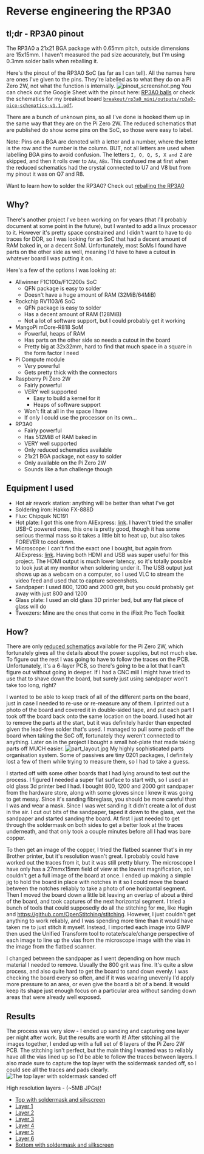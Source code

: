 # Reverse engineering the RP3A0

## tl;dr - RP3A0 pinout

The RP3A0 a 21x21 BGA package with 0.65mm pitch, outside dimensions are 15x15mm. I haven't measured the pad size accurately, but I'm using 0.3mm solder balls when reballing it.

Here's the pinout of the RP3A0 SoC (as far as I can tell). All the names here are ones I've given to the pins. They're labelled as to what they do on a Pi Zero 2W, not what the function is internally.
![pinout_screenshot.png](images/pinout_screenshot.png)
You can check out the Google Sheet with the pinout here: [RP3A0 balls](https://docs.google.com/spreadsheets/d/1cQo1mM0g4L-HjAe8-86Zw-xbBoLv0I49Cb5mO69Yzt8/edit?usp=sharing) or check the schematics for my breakout board [`breakout/rp3a0_mini/outputs/rp3a0-pico-schematics-v1.1.pdf`](../breakout/rp3a0_mini/outputs/rp3a0-pico-schematics-v1.1.pdf).

There are a bunch of unknown pins, so all I've done is hooked them up in the same way that they are on the Pi Zero 2W. The reduced schematics that are published do show some pins on the SoC, so those were easy to label.

Note: Pins on a BGA are denoted with a letter and a number, where the letter is the row and the number is the column. BUT, not all letters are used when labelling BGA pins to avoid confusion. The letters `I, O, Q, S, X and Z` are skipped, and then it rolls over to `AAx`, `ABx`. This confused me at first when the reduced schematics had the crystal connected to U7 and V8 but from my pinout it was on Q7 and R8. 

Want to learn how to solder the RP3A0? Check out [reballing the RP3A0](reballing.md)

## Why?
There's another project I've been working on for years (that I'll probably document at some point in the future), but I wanted to add a linux processor to it. 
However it's pretty space constrained and I didn't want to have to do traces for DDR, so I was looking for an SoC that had a decent amount of RAM baked in, or a decent SoM. Unfortunately, most SoMs I found have parts on the other side as well, meaning I'd have to have a cutout in whatever board I was putting it on.

Here's a few of the options I was looking at:
* Allwinner F1C100s/F1C200s SoC
  * QFN package is easy to solder 
  * Doesn't have a huge amount of RAM (32MiB/64MiB)
* Rockchip RV1103/6 SoC
  * QFN package is easy to solder
  * Has a decent amount of RAM (128MiB)
  * Not a lot of software support, but I could probably get it working
* MangoPi mCore-R818 SoM
  * Powerful, heaps of RAM
  * Has parts on the other side so needs a cutout in the board
  * Pretty big at 32x32mm, hard to find that much space in a square in the form factor I need
* Pi Compute module
  * Very powerful
  * Gets pretty thick with the connectors
* Raspberry Pi Zero 2W
  * Fairly powerful
  * VERY well supported
    * Easy to build a kernel for it
    * Heaps of software support
  * Won't fit at all in the space I have
  * If only I could use the processor on its own...
* RP3A0
  * Fairly powerful
  * Has 512MiB of RAM baked in
  * VERY well supported
  * Only reduced schematics available
  * 21x21 BGA package, not easy to solder
  * Only available on the Pi Zero 2W
  * Sounds like a fun challenge though

## Equipment I used
* Hot air rework station: anything will be better than what I've got
* Soldering iron: Hakko FX-888D
* Flux: Chipquik NC191
* Hot plate: I got this one from AliExpress: [link](https://www.aliexpress.com/item/1005005576574932.html). I haven't tried the smaller USB-C powered ones, this one is pretty good, though it has some serious thermal mass so it takes a little bit to heat up, but also takes FOREVER to cool down.
* Microscope: I can't find the exact one I bought, but again from AliExpress: [link](https://www.aliexpress.com/item/1005008174025268.html). Having both HDMI and USB was super useful for this project. The HDMI output is much lower latency, so it's totally possible to look just at my monitor when soldering under it. The USB output just shows up as a webcam on a computer, so I used VLC to stream the video feed and used that to capture screenshots.
* Sandpaper: I used 800, 1200 and 2000 grit, but you could probably get away with just 800 and 1200
* Glass plate: I used an old glass 3D printer bed, but any flat piece of glass will do
* Tweezers: Mine are the ones that come in the iFixit Pro Tech Toolkit

## How?
There are only [reduced schematics](https://datasheets.raspberrypi.com/rpizero2/raspberry-pi-zero-2-w-reduced-schematics.pdf) available for the Pi Zero 2W, which fortunately gives all the details about the power supplies, but not much else. To figure out the rest I was going to have to follow the traces on the PCB. Unfortunately, it's a 6-layer PCB, so there's going to be a lot that I can't figure out without going in deeper. If I had a CNC mill I might have tried to use that to shave down the board, but surely just using sandpaper won't take too long, right?

I wanted to be able to keep track of all of the different parts on the board, just in case I needed to re-use or re-measure any of them. I printed out a photo of the board and covered it in double-sided tape, and put each part I took off the board back onto the same location on the board. I used hot air to remove the parts at the start, but it was definitely harder than expected given the lead-free solder that's used. I managed to pull some pads off the board when taking the SoC off, fortunately they weren't connected to anything. Later on in the project I bought a small hot-plate that made taking parts off MUCH easier.
![part_layout.jpg](images/part_layout.jpg)
My highly sophisticated parts organisation system. Some of passives are tiny 0201 packages, I definitely lost a few of them while trying to measure them, so I had to take a guess.

I started off with some other boards that I had lying around to test out the process. I figured I needed a super flat surface to start with, so I used an old glass 3d printer bed I had. I bought 800, 1200 and 2000 grit sandpaper from the hardware store, along with some gloves since I knew it was going to get messy. Since it's sanding fibreglass, you should be more careful than I was and wear a mask. Since I was wet sanding it didn't create a lot of dust in the air.
I cut out bits of the sandpaper, taped it down to the glass, wet the sandpaper and started sanding the board. At first I just needed to get through the soldermask on both sides to get a better look at the traces underneath, and that only took a couple minutes before all I had was bare copper.

To then get an image of the copper, I tried the flatbed scanner that's in my Brother printer, but it's resolution wasn't great. I probably could have worked out the traces from it, but it was still pretty blurry. The microscope I have only has a 27mmx15mm field of view at the lowest magnification, so I couldn't get a full image of the board at once. I ended up making a simple jig to hold the board in place with notches in it so I could move the board between the notches reliably to take a photo of one horizontal segment. Then I moved the board down a little bit leaving an overlap of about a third of the board, and took captures of the next horizontal segment.
I tried a bunch of tools that could supposedly do all the stitching for me, like Hugin and https://github.com/OpenStitching/stitching. However, I just couldn't get anything to work reliably, and I was spending more time than it would have taken me to just stitch it myself. Instead, I imported each image into GIMP then used the Unified Transform tool to rotate/scale/change perspective of each image to line up the vias from the microscope image with the vias in the image from the flatbed scanner. 

I changed between the sandpaper as I went depending on how much material I needed to remove. Usually the 800 grit was fine. It's quite a slow process, and also quite hard to get the board to sand down evenly. I was checking the board every so often, and if it was wearing unevenly I'd apply more pressure to an area, or even give the board a bit of a bend. It would keep its shape just enough focus on a particular area without sanding down areas that were already well exposed.

## Results
The process was very slow - I ended up sanding and capturing one layer per night after work. But the results are worth it! After stitching all the images together, I ended up with a full set of 6 layers of the Pi Zero 2W PCB. The stitching isn't perfect, but the main thing I wanted was to reliably have all the vias lined up so I'd be able to follow the traces between layers. I also made sure to capture the top layer with the soldermask sanded off, so I could see all the traces and pads clearly.
![The top layer with soldermask sanded off](images/layer_1_small.jpg)

High resolution layers - (~5MB JPGs)!
* [Top with soldermask and silkscreen](images/layer_1_soldermask.jpg)
* [Layer 1](images/layer_1.jpg)
* [Layer 2](images/layer_2.jpg)
* [Layer 3](images/layer_3.jpg)
* [Layer 4](images/layer_4.jpg)
* [Layer 5](images/layer_5.jpg)
* [Layer 6](images/layer_6.jpg)
* [Bottom with soldermask and silkscreen](images/layer_6_soldermask.jpg)
